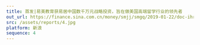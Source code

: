 ```yaml
---
title: 首发|易美教育获易居中国数千万元战略投资，旨在做美国高端留学行业的领先者
out_url: https://finance.sina.com.cn/money/smjj/smgq/2019-01-22/doc-ihrfqzka0013430.shtml
src: /assets/reports/4.jpg
platform: 新浪
sequence: 4
---
```

